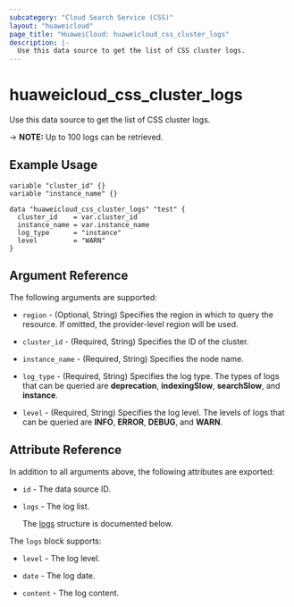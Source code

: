 ```yaml
---
subcategory: "Cloud Search Service (CSS)"
layout: "huaweicloud"
page_title: "HuaweiCloud: huaweicloud_css_cluster_logs"
description: |-
  Use this data source to get the list of CSS cluster logs.
---
```


# huaweicloud_css_cluster_logs

Use this data source to get the list of CSS cluster logs.

-> **NOTE:** Up to 100 logs can be retrieved.

## Example Usage

```hcl
variable "cluster_id" {}
variable "instance_name" {}

data "huaweicloud_css_cluster_logs" "test" {
  cluster_id    = var.cluster_id
  instance_name = var.instance_name
  log_type      = "instance"
  level         = "WARN"
}
```

## Argument Reference

The following arguments are supported:

* `region` - (Optional, String) Specifies the region in which to query the resource.
  If omitted, the provider-level region will be used.

* `cluster_id` - (Required, String) Specifies the ID of the cluster.

* `instance_name` - (Required, String) Specifies the node name.

* `log_type` - (Required, String) Specifies the log type.
  The types of logs that can be queried are **deprecation**, **indexingSlow**, **searchSlow**, and **instance**.

* `level` - (Required, String) Specifies the log level.
  The levels of logs that can be queried are **INFO**, **ERROR**, **DEBUG**, and **WARN**.

## Attribute Reference

In addition to all arguments above, the following attributes are exported:

* `id` - The data source ID.

* `logs` - The log list.

  The [logs](#logs_struct) structure is documented below.

<a name="logs_struct"></a>
The `logs` block supports:

* `level` - The log level.

* `date` - The log date.

* `content` - The log content.
